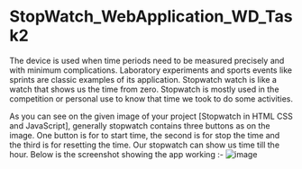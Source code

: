 # StopWatch_WebApplication_WD_Task2
The device is used when time periods need to be measured precisely and with minimum complications. Laboratory experiments and sports events like sprints are classic examples of its application.
Stopwatch watch is like a watch that shows us the time from zero. Stopwatch is mostly used in the competition or personal use to know that time we took to do some activities.

As you can see on the given image of your project [Stopwatch in HTML CSS and JavaScript], generally stopwatch contains three buttons as on the image. One button is for to start time, the second is for stop the time and the third is for resetting the time. Our stopwatch can show us time till the hour.
Below is the screenshot showing the app working :- 
![image](https://github.com/freinddeepti/StopWatch_WebApplication_WD_Task2/assets/142092029/c7ca0174-a5c8-45d5-8b15-71e1ce6ecb32)

